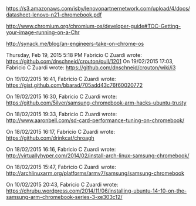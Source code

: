 https://s3.amazonaws.com/isby/lenovopartnernetwork.com/upload/4/docs/datasheet-lenovo-n21-chromebook.pdf

http://www.chromium.org/chromium-os/developer-guide#TOC-Getting-your-image-running-on-a-Chr

http://synack.me/blog/an-engineers-take-on-chrome-os

Thursday, Feb 19, 2015 5:18 PM Fabricio C Zuardi wrote:
https://github.com/dnschneid/crouton/pull/1201
On 19/02/2015 17:03, Fabricio C Zuardi wrote:
https://github.com/dnschneid/crouton/wiki/i3

On 19/02/2015 16:41, Fabricio C Zuardi wrote:
https://gist.github.com/bbarad/705add43c76f60020772

On 19/02/2015 16:30, Fabricio C Zuardi wrote:
https://github.com/5ilver/samsung-chromebook-arm-hacks-ubuntu-trusty

On 18/02/2015 19:33, Fabricio C Zuardi wrote:
http://www.aaronbell.com/sd-card-performance-tuning-on-chromebook/

On 18/02/2015 16:17, Fabricio C Zuardi wrote:
https://github.com/drinkcat/chroagh

On 18/02/2015 16:16, Fabricio C Zuardi wrote:
http://virtuallyhyper.com/2014/02/install-arch-linux-samsung-chromebook/




On 18/02/2015 15:47, Fabricio C Zuardi wrote:
http://archlinuxarm.org/platforms/armv7/samsung/samsung-chromebook

On 10/02/2015 20:43, Fabricio C Zuardi wrote:
https://chrubu.wordpress.com/2014/11/06/installing-ubuntu-14-10-on-the-samsung-arm-chromebook-series-3-xe303c12/







